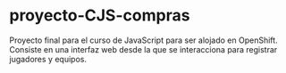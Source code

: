proyecto-CJS-compras
====================

Proyecto final para el curso de JavaScript para ser alojado en OpenShift. Consiste en una interfaz web desde la que se interacciona para registrar jugadores y equipos.
